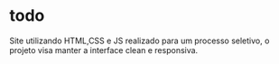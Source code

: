 # todo
Site utilizando HTML,CSS e JS realizado para um processo seletivo, o projeto visa manter a interface clean e responsiva.

